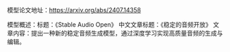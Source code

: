 模型论文地址：https://arxiv.org/abs/2407.14358

模型概述：标题：《Stable Audio Open》
中文文章标题：《稳定的音频开放》
文章内容：提出一种新的稳定音频生成模型，通过深度学习实现高质量音频的生成与编辑。
